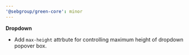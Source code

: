 ```yaml
---
'@sebgroup/green-core': minor
---
```


**Dropdown**

- Add `max-height` attrbute for controlling maximum height of dropdown popover box.
